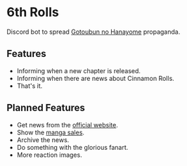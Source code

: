 # 6th Rolls
Discord bot to spread [Gotoubun no Hanayome](https://myanimelist.net/manga/103851/5-toubun_no_Hanayome) propaganda.

## Features
- Informing when a new chapter is released.
- Informing when there are news about Cinnamon Rolls.
- That's it.

## Planned Features
- Get news from the [official website](http://www.tbs.co.jp/anime/5hanayome/news/).
- Show the [manga sales](https://5hanayome.fandom.com/wiki/5Toubun_no_Hanayome_Sales).
- Archive the news.
- Do something with the glorious fanart.
- More reaction images.